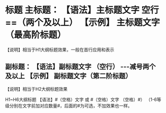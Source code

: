 标题
主标题：
【语法】主标题文字 空行 ==（两个及以上）
【示例】
主标题文字（最高阶标题）
==
【说明】相当于H1大纲标题效果，一般在首行应用和表示

副标题：
【语法】副标题文字 （空行） ---减号两个及以上
【示例】
副标题文字（第二阶标题）
--
【说明】相当于H2大纲标题效果

H1~H6大纲标题
【语法】#（空格）文字 或 #（空格）文字 （空格）#） （1-6等级分别在文字前加对应数量#，后面的#为可选，不加效果也一样。
